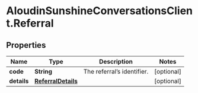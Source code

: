 # AloudinSunshineConversationsClient.Referral

## Properties

Name | Type | Description | Notes
------------ | ------------- | ------------- | -------------
**code** | **String** | The referral’s identifier. | [optional] 
**details** | [**ReferralDetails**](ReferralDetails.md) |  | [optional] 


